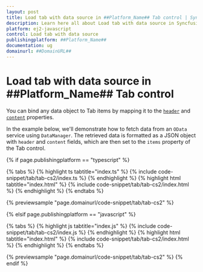 ```yaml
---
layout: post
title: Load tab with data source in ##Platform_Name## Tab control | Syncfusion
description: Learn here all about Load tab with data source in Syncfusion ##Platform_Name## Tab control of Syncfusion Essential JS 2 and more.
platform: ej2-javascript
control: Load tab with data source 
publishingplatform: ##Platform_Name##
documentation: ug
domainurl: ##DomainURL##
---
```


# Load tab with data source in ##Platform_Name## Tab control

You can bind any data object to Tab items by mapping it to the [`header`](../../api/tab/tabItem#header) and [`content`](../../api/tab/tabItem#content) properties.

In the example below, we'll demonstrate how to fetch data from an `OData` service using `DataManager`. The retrieved data is formatted as a JSON object with `header` and `content` fields, which are then set to the `items` property of the Tab control.

{% if page.publishingplatform == "typescript" %}

{% tabs %}
{% highlight ts tabtitle="index.ts" %}
{% include code-snippet/tab/tab-cs2/index.ts %}
{% endhighlight %}
{% highlight html tabtitle="index.html" %}
{% include code-snippet/tab/tab-cs2/index.html %}
{% endhighlight %}
{% endtabs %}
        
{% previewsample "page.domainurl/code-snippet/tab/tab-cs2" %}

{% elsif page.publishingplatform == "javascript" %}

{% tabs %}
{% highlight js tabtitle="index.js" %}
{% include code-snippet/tab/tab-cs2/index.js %}
{% endhighlight %}
{% highlight html tabtitle="index.html" %}
{% include code-snippet/tab/tab-cs2/index.html %}
{% endhighlight %}
{% endtabs %}

{% previewsample "page.domainurl/code-snippet/tab/tab-cs2" %}
{% endif %}
